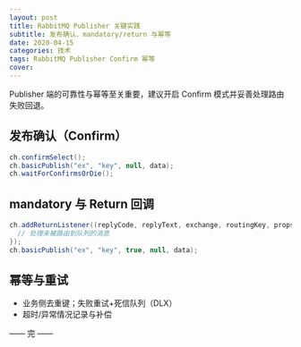 ```yaml
---
layout: post
title: RabbitMQ Publisher 关键实践
subtitle: 发布确认、mandatory/return 与幂等
date: 2020-04-15
categories: 技术
tags: RabbitMQ Publisher Confirm 幂等
cover: 
---
```


Publisher 端的可靠性与幂等至关重要，建议开启 Confirm 模式并妥善处理路由失败回退。

## 发布确认（Confirm）
```java
ch.confirmSelect();
ch.basicPublish("ex", "key", null, data);
ch.waitForConfirmsOrDie();
```

## mandatory 与 Return 回调
```java
ch.addReturnListener((replyCode, replyText, exchange, routingKey, props, body) -> {
  // 处理未被路由到队列的消息
});
ch.basicPublish("ex", "key", true, null, data);
```

## 幂等与重试
- 业务侧去重键；失败重试+死信队列（DLX）
- 超时/异常情况记录与补偿

—— 完 ——


